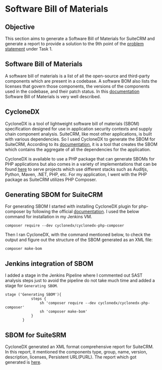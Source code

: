 # Software Bill of Materials

## Objective

This section aims to generate a Software Bill of Materials for SuiteCRM and generate a report to provide a solution to the 9th point of the [problem statement](https://intern-appsecco.netlify.app/problem-statement/) under Task 1.

## Software Bill of Materials

A software bill of materials is a list of all the open-source and third-party components which are present in a codebase. A software BOM also lists the licenses that govern those components, the versions of the components used in the codebase, and their patch status. In this [documentation](https://www.synopsys.com/blogs/software-security/software-bill-of-materials-bom/) Software Bill of Materials is very well described.

## CycloneDX

CycloneDX is a tool of lightweight software bill of materials (SBOM) specification designed for use in application security contexts and supply chain component analysis. SuiteCRM, like most other applications, is built with various dependencies. So I used CycloneDX to generate the SBOM for SuiteCRM, According to its [documentation](https://github.com/CycloneDX/cyclonedx-php-composer), it is a tool that creates the SBOM which contains the aggregate of all the dependencies for the application.

CycloneDX is available to use a PHP package that can generate SBOMs for PHP applications but also comes in a variety of implementations that can be found [here](https://cyclonedx.org/tool-center/) to serve projects which use different stacks such as Auditjs, Python, Maven, .NET, PHP, etc. For my application, I went with the PHP package as SuiteCRM utilizes PHP Composer.

## Generating SBOM for SuiteCRM

For generating SBOM I started with installing CycloneDX plugin for php-composer by following the official [documentation](https://github.com/CycloneDX/cyclonedx-php-composer). I used the below command for installation in my Jenkins VM.
```
composer require --dev cyclonedx/cyclonedx-php-composer
```
Then I ran CycloneDX, with the command mentioned below, to check the output and figure out the structure of the SBOM generated as an XML file:
```
composer make-bom
```

## Jenkins integration of SBOM

I added a stage in the Jenkins Pipeline where I commented out SAST analysis steps just to avoid the pipeline do not take much time and added a stage for `Generating SBOM`.

```
stage ('Generating SBOM'){
            steps {
                sh 'composer require --dev cyclonedx/cyclonedx-php-composer'
                sh 'composer make-bom'
            }
        }
```

## SBOM for SuiteSRM

CycloneDX generated an XML format comprehensive report for SuiteCRM. In this report, it mentioned the components type, group, name, version, description, licenses, Persistent URL(PURL). The report which got generated is [here](https://github.com/Priyam5/internship-appsecco/blob/master/Reports/bom.xml).